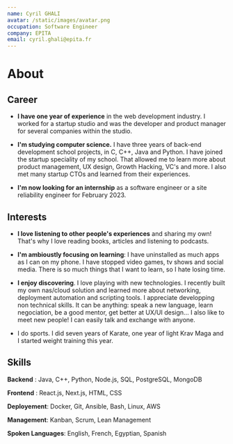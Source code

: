 ```yaml
---
name: Cyril GHALI
avatar: /static/images/avatar.png
occupation: Software Engineer
company: EPITA
email: cyril.ghali@epita.fr
---
```


# About

## Career

- **I have one year of experience** in the web development industry. I worked for a startup studio and was the developer and product manager for several companies within the studio.

- **I'm studying computer science.** I have three years of back-end development school projects, in C, C++, Java and Python. I have joined the startup speciality of my school. That allowed me to learn more about product management, UX design, Growth Hacking, VC's and more. I also met many startup CTOs and learned from their experiences.

- **I'm now looking for an internship** as a software engineer or a site reliability engineer for February 2023.

## Interests

- **I love listening to other people's experiences** and sharing my own! That's why I love reading books, articles and listening to podcasts.

- **I'm ambioustly focusing on learning**: I have uninstalled as much apps as I can on my phone. I have stopped video games, tv shows and social media. There is so much things that I want to learn, so I hate losing time.

- **I enjoy discovering**. I love playing with new technologies. I recently built my own nas/cloud solution and learned more about networking, deployment automation and scripting tools. I appreciate developping non technical skills. It can be anything: speak a new language, learn negociation, be a good mentor, get better at UX/UI design... I also like to meet new people! I can easily talk and exchange with anyone.

- I do sports. I did seven years of Karate, one year of light Krav Maga and I started weight training this year.

## Skills

**Backend** : Java, C++, Python, Node.js, SQL, PostgreSQL, MongoDB

**Frontend** : React.js, Next.js, HTML, CSS

**Deployement**: Docker, Git, Ansible, Bash, Linux, AWS

**Management**: Kanban, Scrum, Lean Management

**Spoken Languages**: English, French, Egyptian, Spanish
